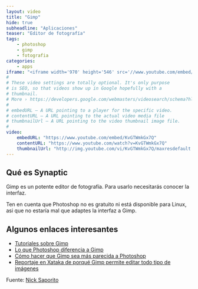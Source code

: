 ```yaml
---
layout: video
title: "Gimp"
hide: true
subheadline: "Aplicaciones"
teaser: "Editor de fotografía"
tags:
    - photoshop
    - gimp
    - fotografia
categories:
    - apps
iframe: "<iframe width='970' height='546' src='//www.youtube.com/embed/KvGTWmkGx7Q' frameborder='0' allowfullscreen></iframe>"
#
# These video settings are totally optional. It's only purpose
# is SEO, so that videos show up in Google hopefully with a 
# thumbnail.
# More › https://developers.google.com/webmasters/videosearch/schema?hl=en&rd=1
#
# embedURL – A URL pointing to a player for the specific video.
# contentURL – A URL pointing to the actual video media file
# thumbnailUrl – A URL pointing to the video thumbnail image file.
#
video:
    embedURL: "https://www.youtube.com/embed/KvGTWmkGx7Q"
    contentURL: "https://www.youtube.com/watch?v=KvGTWmkGx7Q"
    thumbnailUrl: "http://img.youtube.com/vi/KvGTWmkGx7Q/maxresdefault.jpg"
---
```

<!--more-->

## Qué es Synaptic

Gimp es un potente editor de fotografía. Para usarlo necesitarás conocer la interfaz.

Ten en cuenta que Photoshop no es gratuito ni está disponible para Linux, asi que no estaría mal que adaptes la interfaz a Gimp.

## Algunos enlaces interesantes
* [Tutoriales sobre Gimp](https://www.gimp.org/tutorials/)
* [Lo que Photoshop diferencia a Gimp](http://www.makeuseof.com/tag/can-photoshop-gimp-cant/)
* [Cómo hacer que Gimp sea más parecida a Photoshop](hhttps://www.genbeta.com/imagen-digital/gimp-se-te-resiste-asi-puedes-hacer-que-se-parezca-a-photoshop)
* [Reportaje en Xataka de porqué Gimp permite editar todo tipo de imágenes](https://www.xataka.com/aplicaciones/el-misterioso-algoritmo-que-utiliza-photoshop-para-impedir-que-abras-imagenes-de-billetes)


Fuente: [Nick Saporito](https://www.youtube.com/channel/UCEQXp_fcqwPcqrzNtWJ1w9w)
